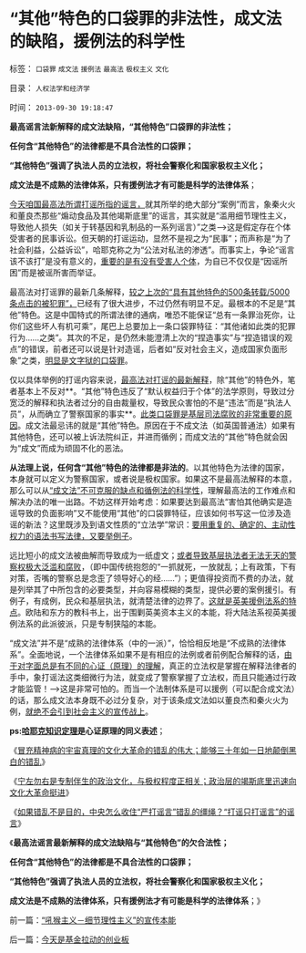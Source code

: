 # “其他”特色的口袋罪的非法性，成文法的缺陷，援例法的科学性

标签： `口袋罪` `成文法` `援例法` `最高法` `极权主义` `文化` 

目录： `人权法学和经济学`

时间： `2013-09-30 19:18:47`

**最高谣言法新解释的成文法缺陷，“其他特色”口袋罪的非法性；**

**任何含“其他特色”的法律都是不具合法性的口袋罪；**

**“其他特色”强调了执法人员的立法权，将社会警察化和国家极权主义化；**

**成文法是不成熟的法律体系，只有援例法才有可能是科学的法律体系**；

[今天咱国最高法所谓打谣所指的谣言，](../../../2013/9/25/如果错乱不是打谣的本意，怎么收住竭斯底里的缰绳？.md)就其所举的绝大部分“案例”而言，象秦火火和董良杰那些“煽动食品及其他竭斯底里”的谣言，其实就是“滥用细节理性主义，导致他人损失（如关于转基因和乳制品的一系列谣言）”之类——>这是假定存在个体受害者的民事诉讼。但天朝的打谣运动，显然不是视之为“民事”；而声称是“为了社会利益，公益诉讼”，哈耶克称之为“公法对私法的渗透”。而事实上，争论“谣言该不该打”是没有意义的，[重要的是有没有受害人个体](../../../2013/8/31/警力被“造谣案”滥用后，被迫出现的“革委会”和“中央文革”.md)，为自已不仅仅是“因谣所困”而是被谣所害而举证。

最高法对打谣罪的最新几条解释，[较之上次的“具有其他特色的500条转载/5000条点击的被犯罪”，](../../../2013/9/17/HabeasCorpus及欧洲“保王党，君主派”的法理依据.md)已经有了很大进步，不过仍然有明显不足。最根本的不足是“其他”特色。这是中国特式的所谓法律的通病，唯恐不能保证“总有一条罪治死你，让你们这些坏人有机可乘”，尾巴上总要加上一条口袋罪特征：“其他诸如此类的犯罪行为……之类”。其次的不足，是仍然未能澄清上次的“捏造事实”与“捏造错误的观点”的错误，前者还可以说是针对造谣，后者如“反对社会主义，造成国家负面形象”之类，[明显是文字狱的口袋罪](../../../2013/1/20/谋求法家暴政的道德发泄,明清文字狱的合理性.md)。

仅以具体举例的打谣内容来说，[最高法对打谣的最新解释](../../../2013/9/24/“打谣”只打“谣言”的谣言，宁左勿右的竭斯底里.md)，除“其他”的特色外，笔者基本上不反对**。“其他”特色违反了“默认权益归于个体”的法学原则，导致过分宽泛的解释和执法者过分的自由裁量权，导致民众害怕的不是“违法”而是“执法人员”，从而确立了警察国家的事实**。[此类口袋罪是基层司法腐败的非常重要的原因](../../../2013/2/19/公有制前提下“恶法亦法”与“法家暴政”等意.md)。成文法最忌讳的就是“其他”特色。原因在于不成文法（如英国普通法）如果有其他特色，还可以被上诉法院纠正，并进而循例；而成文法的“其他”特色就会因为“成文”而成为顽固不化的恶法。

**从法理上说，任何含“其他”特色的法律都是非法的**。以其他特色为法律的国家，本身就可以定义为警察国家，或者说是极权国家。如果这不是最高法解释的本意，那么可以从[“成文法”不可克服的缺点和循例法的科学性](../../../2013/8/2/辛普森案强化了美国法治，李天一案考察中国有多少法治.md)，理解最高法的工作难点和解决办法的唯一出路。不妨这样开始考虑：如果要达到最高法“害怕其他确实是造谣导致的负面影响”又不能使用“其他”的口袋罪特征，应该如何书写这一位涉及造谣的新法？这里既涉及到语文性质的“立法学”常识：[要用重复的、确定的、主动性权力的语法书写法律，又要举例子](../../../2011/5/8/汉语已经不是一种成熟的语言.md)。

远比短小的成文法被曲解而导致成为一纸虚文；[或者导致基层执法者无法无天的警察权极大泛滥和腐败](../../../2013/7/15/警察权不是锦衣卫，法治不是监管，米兰达忠告不是放纵犯罪.md)，（即中国传统抱怨的“一抓就死，一放就乱；上有政策，下有对策，否嘴的警察总是念歪了领导好心的经……”）；更值得投资而不费的办法，就是列举其了中所包含的必要类型，并向容易模糊的类型，提供必要的案例援引。有例子，有成例，民众和基层执法，就清楚法律的边界了。[这就是英美援例法系的特点](http://darthvad.blog.sohu.com/161655606.html)。欧陆和东方的教科书上，出于围剿英美资本主义的本能，将大陆法系视英美援例法系的此派彼派，只是专制狭隘的本能。

“成文法”并不是“成熟的法律体系（中的一派）”，恰恰相反地是“不成熟的法律体系”。全面地说，一个法律体系如果不是有相应的法例或者前例配合解释的话，[由于对字面总是有不同的心证（原理）的理解](../../../2012/12/8/科学就是依次“尊重自已”“尊重别人”“尊重事实”.md)，真正的立法权是掌握在解释法律者的手中，象打谣法这类细微行为法，就变成了警察掌握了立法权，而且只能通过行政才能监管！——>这是非常可怕的。而当一个法制体系是可以援例（可以配合成文法）的话，那么成文法本身既不必过分复杂，对于该条成文法如以董良杰和秦火火为例，[就绝不会引到社会主义的宣传战上](../../../2013/9/25/如果错乱不是打谣的本意，怎么收住竭斯底里的缰绳？.md)。

**ps:[哈耶克知识定理](../../../2013/5/20/哈耶克知识定理，哲学的起源，个人极权主义者.md)是心证原理的同义表述**；

《[冒充精神病的宇宙真理的文化大革命的错乱的伟大；能够三十年如一日地颠倒黑白的错乱](../../../2013/9/23/毛主席的文革可以说是挺伟大的.md)》

《[宁左勿右是专制伴生的政治文化，与极权程度正相关；政治层的竭斯底里迅速向文化大革命挺进](../../../2013/9/24/“打谣”只打“谣言”的谣言，宁左勿右的竭斯底里.md)》

《[如果错乱不是目的，中央怎么收住“严打谣言”错乱的缰绳？“打谣只打谣言”的谣言](../../../2013/9/25/如果错乱不是打谣的本意，怎么收住竭斯底里的缰绳？.md)》

《**最高法谣言最新解释的成文法缺陷与“其他特色”的欠合法性；**

**任何含“其他特色”的法律都是不具合法性的口袋罪；**

**“其他特色”强调了执法人员的立法权，将社会警察化和国家极权主义化；**

**成文法是不成熟的法律体系，只有援例法才有可能是科学的法律体系**；》



前一篇：[“吼猴主义－细节理性主义”的宣传本能](../../../2013/9/30/“吼猴主义－细节理性主义”的宣传本能.md)

后一篇：[今天是基金拉动的创业板](../../../2013/9/30/今天是基金拉动的创业板.md)